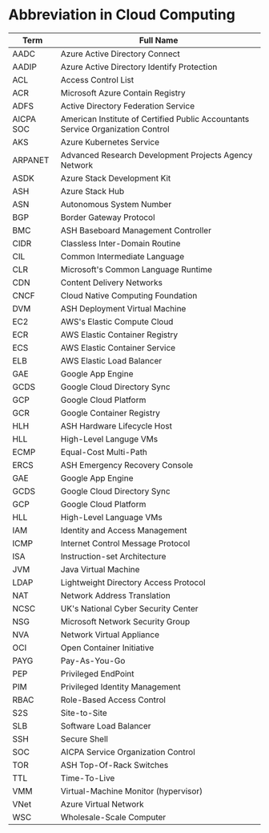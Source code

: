 # Abbreviation in Cloud Computing

| Term      | Full Name                                                    |
| --------- | ------------------------------------------------------------ |
| AADC      | Azure Active Directory Connect                               |
| AADIP     | Azure Active Directory Identify Protection                   |
| ACL       | Access Control List                                          |
| ACR       | Microsoft Azure Contain Registry                             |
| ADFS      | Active Directory Federation Service                          |
| AICPA SOC | American Institute of Certified Public Accountants Service Organization Control |
| AKS       | Azure Kubernetes Service                                     |
| ARPANET   | Advanced Research Development Projects Agency Network        |
| ASDK      | Azure Stack Development Kit                                  |
| ASH       | Azure Stack Hub                                              |
| ASN       | Autonomous System Number                                     |
| BGP       | Border Gateway Protocol                                      |
| BMC       | ASH Baseboard Management Controller                          |
| CIDR      | Classless Inter-Domain Routine                               |
| CIL       | Common Intermediate Language                                 |
| CLR       | Microsoft's Common Language Runtime                          |
| CDN       | Content Delivery Networks                                    |
| CNCF      | Cloud Native Computing Foundation                            |
| DVM       | ASH Deployment Virtual Machine                               |
| EC2       | AWS's Elastic Compute Cloud                                  |
| ECR       | AWS Elastic Container Registry                               |
| ECS       | AWS Elastic Container Service                                |
| ELB       | AWS Elastic Load Balancer                                    |
| GAE       | Google App Engine                                            |
| GCDS      | Google Cloud Directory Sync                                  |
| GCP       | Google Cloud Platform                                        |
| GCR       | Google Container Registry                                    |
| HLH       | ASH Hardware Lifecycle Host                                  |
| HLL       | High-Level Languge VMs                                       |
| ECMP      | Equal-Cost Multi-Path                                        |
| ERCS      | ASH Emergency Recovery Console                               |
| GAE       | Google App Engine                                            |
| GCDS      | Google Cloud Directory Sync                                  |
| GCP       | Google Cloud Platform                                        |
| HLL       | High-Level Language VMs                                      |
| IAM       | Identity and Access Management                               |
| ICMP      | Internet Control Message Protocol                            |
| ISA       | Instruction-set Architecture                                 |
| JVM       | Java Virtual Machine                                         |
| LDAP      | Lightweight Directory Access Protocol                        |
| NAT       | Network Address Translation                                  |
| NCSC      | UK's National Cyber Security Center                          |
| NSG       | Microsoft Network Security Group                             |
| NVA       | Network Virtual Appliance                                    |
| OCI       | Open Container Initiative                                    |
| PAYG      | Pay-As-You-Go                                                |
| PEP       | Privileged EndPoint                                          |
| PIM       | Privileged Identity Management                               |
| RBAC      | Role-Based Access Control                                    |
| S2S       | Site-to-Site                                                 |
| SLB       | Software Load Balancer                                       |
| SSH       | Secure Shell                                                 |
| SOC       | AICPA Service Organization Control                           |
| TOR       | ASH Top-Of-Rack Switches                                     |
| TTL       | Time-To-Live                                                 |
| VMM       | Virtual-Machine Monitor (hypervisor)                         |
| VNet      | Azure Virtual Network                                        |
| WSC       | Wholesale-Scale Computer                                     |


